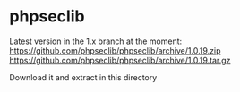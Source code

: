 # phpseclib

Latest version in the 1.x branch at the moment:
https://github.com/phpseclib/phpseclib/archive/1.0.19.zip
https://github.com/phpseclib/phpseclib/archive/1.0.19.tar.gz

Download it and extract in this directory

